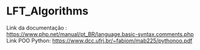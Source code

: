 # LFT_Algorithms
Link da documentação : https://www.php.net/manual/pt_BR/language.basic-syntax.comments.php
Link POO Python: https://www.dcc.ufrj.br/~fabiom/mab225/pythonoo.pdf
